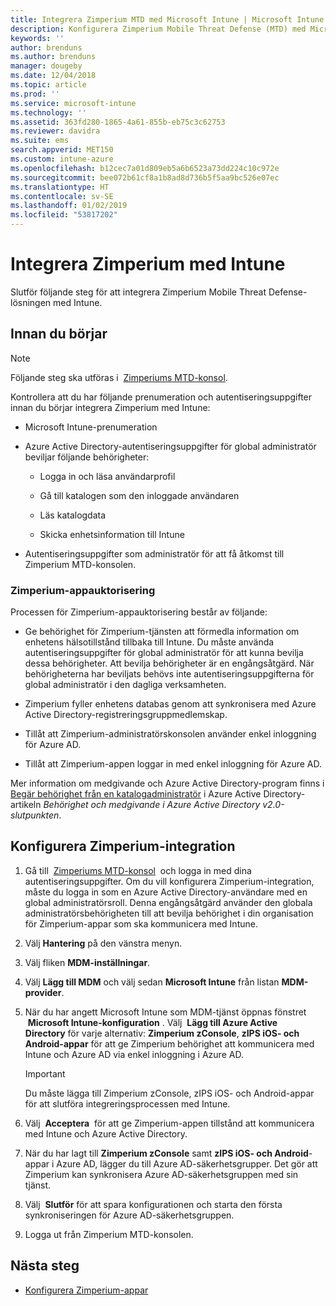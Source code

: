 ```yaml
---
title: Integrera Zimperium MTD med Microsoft Intune | Microsoft Intune
description: Konfigurera Zimperium Mobile Threat Defense (MTD) med Microsoft Intune för att styra mobila enheters åtkomst till företagsresurser.
keywords: ''
author: brenduns
ms.author: brenduns
manager: dougeby
ms.date: 12/04/2018
ms.topic: article
ms.prod: ''
ms.service: microsoft-intune
ms.technology: ''
ms.assetid: 363fd280-1865-4a61-855b-eb75c3c62753
ms.reviewer: davidra
ms.suite: ems
search.appverid: MET150
ms.custom: intune-azure
ms.openlocfilehash: b12cec7a01d809eb5a6b6523a73dd224c10c972e
ms.sourcegitcommit: bee072b61cf8a1b8ad8d736b5f5aa9bc526e07ec
ms.translationtype: HT
ms.contentlocale: sv-SE
ms.lasthandoff: 01/02/2019
ms.locfileid: "53817202"
---
```

# <a name="integrate-zimperium-with-intune"></a>Integrera Zimperium med Intune

Slutför följande steg för att integrera Zimperium Mobile Threat Defense-lösningen med Intune.

## <a name="before-you-begin"></a>Innan du börjar

> [!NOTE]
> Följande steg ska utföras i  [Zimperiums MTD-konsol](https://sso.zimperium.com/signon/aad/).

Kontrollera att du har följande prenumeration och autentiseringsuppgifter innan du börjar integrera Zimperium med Intune:

-   Microsoft Intune-prenumeration

-   Azure Active Directory-autentiseringsuppgifter för global administratör beviljar följande behörigheter:

    -   Logga in och läsa användarprofil

    -   Gå till katalogen som den inloggade användaren

    -   Läs katalogdata

    -   Skicka enhetsinformation till Intune

-   Autentiseringsuppgifter som administratör för att få åtkomst till Zimperium MTD-konsolen.

### <a name="zimperium-app-authorization"></a>Zimperium-appauktorisering

Processen för Zimperium-appauktorisering består av följande:

-   Ge behörighet för Zimperium-tjänsten att förmedla information om enhetens hälsotillstånd tillbaka till Intune. Du måste använda autentiseringsuppgifter för global administratör för att kunna bevilja dessa behörigheter. Att bevilja behörigheter är en engångsåtgärd. När behörigheterna har beviljats behövs inte autentiseringsuppgifterna för global administratör i den dagliga verksamheten.

-   Zimperium fyller enhetens databas genom att synkronisera med Azure Active Directory-registreringsgruppmedlemskap.

-   Tillåt att Zimperium-administratörskonsolen använder enkel inloggning för Azure AD.

-   Tillåt att Zimperium-appen loggar in med enkel inloggning för Azure AD.

Mer information om medgivande och Azure Active Directory-program finns i [Begär behörighet från en katalogadministratör](https://docs.microsoft.com/azure/active-directory/develop/v2-permissions-and-consent#request-the-permissions-from-a-directory-admin) i Azure Active Directory-artikeln *Behörighet och medgivande i Azure Active Directory v2.0-slutpunkten*.


## <a name="to-set-up-zimperium-integration"></a>Konfigurera Zimperium-integration

1.  Gå till  [Zimperiums MTD-konsol](https://sso.zimperium.com/signon/aad/)  och logga in med dina autentiseringsuppgifter. Om du vill konfigurera Zimperium-integration, måste du logga in som en Azure Active Directory-användare med en global administratörsroll. Denna engångsåtgärd använder den globala administratörsbehörigheten till att bevilja behörighet i din organisation för Zimperium-appar som ska kommunicera med Intune. 

2.  Välj **Hantering** på den vänstra menyn.

3.  Välj fliken **MDM-inställningar**.

4.  Välj **Lägg till MDM** och välj sedan **Microsoft Intune** från listan **MDM-provider**.

5.  När du har angett Microsoft Intune som MDM-tjänst öppnas fönstret  **Microsoft Intune-konfiguration** . Välj  **Lägg till Azure Active Directory** för varje alternativ: **Zimperium zConsole**, **zIPS iOS- och Android-appar** för att ge Zimperium behörighet att kommunicera med Intune och Azure AD via enkel inloggning i Azure AD.

    > [!IMPORTANT]  
    > Du måste lägga till Zimperium zConsole, zIPS iOS- och Android-appar för att slutföra integreringsprocessen med Intune.

6.  Välj  **Acceptera**  för att ge Zimperium-appen tillstånd att kommunicera med Intune och Azure Active Directory.

7.  När du har lagt till **Zimperium zConsole** samt **zIPS iOS- och Android**-appar i Azure AD, lägger du till Azure AD-säkerhetsgrupper. Det gör att Zimperium kan synkronisera Azure AD-säkerhetsgruppen med sin tjänst.

8.  Välj  **Slutför** för att spara konfigurationen och starta den första synkroniseringen för Azure AD-säkerhetsgruppen.

9.  Logga ut från Zimperium MTD-konsolen.

## <a name="next-steps"></a>Nästa steg

-   [Konfigurera Zimperium-appar](mtd-apps-ios-app-configuration-policy-add-assign.md)
